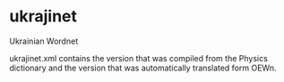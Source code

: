 # ukrajinet
Ukrainian Wordnet

ukrajinet.xml contains the version that was compiled from the Physics dictionary and the version that was automatically translated form OEWn.
